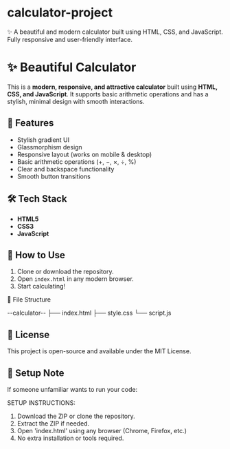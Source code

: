 # calculator-project
✨ A beautiful and modern calculator built using HTML, CSS, and JavaScript. Fully responsive and user-friendly interface.

# ✨ Beautiful Calculator

This is a **modern, responsive, and attractive calculator** built using **HTML, CSS, and JavaScript**. It supports basic arithmetic operations and has a stylish, minimal design with smooth interactions.

## 🚀 Features

- Stylish gradient UI
- Glassmorphism design
- Responsive layout (works on mobile & desktop)
- Basic arithmetic operations (+, −, ×, ÷, %)
- Clear and backspace functionality
- Smooth button transitions

## 🛠️ Tech Stack

- **HTML5**
- **CSS3**
- **JavaScript**

## 🧠 How to Use

1. Clone or download the repository.
2. Open `index.html` in any modern browser.
3. Start calculating!

📂 File Structure

--calculator--
├── index.html
├── style.css
└── script.js

## 📄 License
This project is open-source and available under the MIT License.


## 📝 Setup Note 
If someone unfamiliar wants to run your code:


SETUP INSTRUCTIONS:
1. Download the ZIP or clone the repository.
2. Extract the ZIP if needed.
3. Open 'index.html' using any browser (Chrome, Firefox, etc.)
4. No extra installation or tools required.
